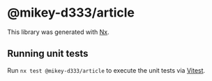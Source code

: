 # @mikey-d333/article

This library was generated with [Nx](https://nx.dev).

## Running unit tests

Run `nx test @mikey-d333/article` to execute the unit tests via [Vitest](https://vitest.dev/).